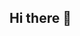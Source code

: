 ## Hi there 👋

<!--
**ForestGarden** is a ✨ _special_ ✨ repository because its `README.md` (this file) appears on your GitHub profile.

Here are some ideas to get you started:

- 🔭 I’m currently working on helping other people to feel, understand and grow based on difficult life's situations.
- 🌱 I’m currently learning how to create, manage and improve my own business.
- 👯 I’m looking to collaborate on website and business plan managing.
- 🤔 I’m looking for help with praphic display of my website.
- 💬 Ask me about the weather. I'm sure we'll come up with bright ideas of cooperation.
- 📫 How to reach me: you can e-mail me via sebastianads29@gmail.com
- 😄 Pronouns: He/him
- ⚡ Fun fact: I've been working as many jobs and been living in as many places, as many years I live.
-->
